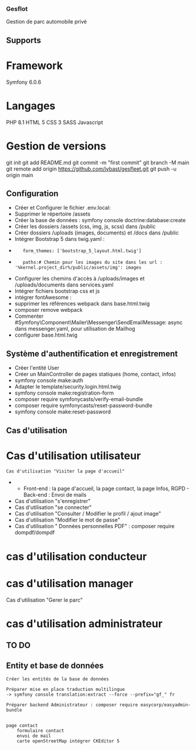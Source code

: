 ### Gesflot
Gestion de parc automobile privé
## Supports
# Framework
Symfony 6.0.6
# Langages
PHP 8.1 HTML 5 CSS 3 SASS Javascript
# Gestion de versions
git init 
git add README.md 
git commit -m "first commit" 
git branch -M main 
git remote add origin https://github.com/jybast/gesfleet.git 
git push -u origin main

## Configuration
*    Créer et Configurer le fichier .env.local:
*    Supprimer le répertoire /assets
*    Créer la base de données : symfony console doctrine:database:create
*    Créer les dossiers /assets (css, img, js, scss) dans /public
*    Créer dossiers /uploads (images, documents) et /docs dans /public
*    Intégrer Bootstrap 5 dans twig.yaml : 
*        form_themes: ['bootstrap_5_layout.html.twig']
*        paths:# Chemin pour les images du site dans les url : '%kernel.project_dir%/public/assets/img': images
*    Configurer les chemins d'accès à /uploads/images et /uploads/documents dans services.yaml
*    Intégrer fichiers bootstrap css et js
*    intégrer fontAwesome : <script src="https://kit.fontawesome.com/88d4e45bc1.js" crossorigin="anonymous"></script>    
*    supprimer les références webpack dans base.html.twig
*    composer remove webpack
*    Commenter  #Symfony\Component\Mailer\Messenger\SendEmailMessage: async dans messenger.yaml, pour utilisation de Mailhog
*    configurer base.html.twig

## Système d'authentification et enregistrement
*    Créer l'entité User
*    Créer un MainController de pages statiques (home, contact, infos)
*    symfony console make:auth
*    Adapter le template/security.login.html.twig 
*    symfony console make:registration-form
*    composer require symfonycasts/verify-email-bundle
*    composer require symfonycasts/reset-password-bundle
*    symfony console make:reset-password

## Cas d'utilisation
# Cas d'utilisation utilisateur
    Cas d'utilisation "Visiter la page d'accueil"
*    - Front-end : la page d'accueil, la page contact, la page Infos, RGPD
    - Back-end : Envoi de mails
*    Cas d'utilisation "s'enregistrer"
*    Cas d'utilisation "se connecter"
*    Cas d'utilisation "Consulter / Modifier le profil / ajout image"
*    Cas d'utilisation "Modifier le mot de passe"
*    Cas d'utilisation " Données personnelles PDF" : composer require dompdf/dompdf
# cas d'utilisation conducteur

# cas d'utilisation manager
Cas d'utilisation "Gerer le parc"
# cas d'utilisation administrateur

## TO DO

## Entity et base de données
    Créer les entités de la base de données
    
    Préparer mise en place traduction multilingue
    -> symfony console translation:extract --force --prefix="gf_" fr

    Préparer backend Administrateur : composer require easycorp/easyadmin-bundle
    
    
    page contact
        formulaire contact
        envoi de mail
        carte openStreetMap intégrer CKEditor 5
